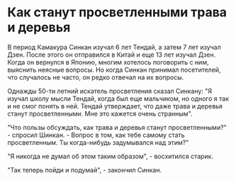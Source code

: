 # Как станут просветленными трава и деревья

В период Камакура Синкан изучал 6 лет Тендай, а затем 7 лет изучал Дзен. После этого он отправился в Китай и еще 13 лет изучал Дзен. Когда он вернулся в Японию, многим хотелось поговорить с ним, выяснить неясные вопросы. Но когда Синкан принимал посетителей, что случалось не часто, он редко отвечал на их вопросы.

Однажды 50-ти летний искатель просветления сказал Синкану: "Я изучал школу мысли Тендай, когда был еще мальчиком, но одного я так и не смог понять в ней. Тендай утверждает, что даже трава и деревья станут просветленными. Мне это кажется очень странным".

"Что пользы обсуждать, как трава и деревья станут просветленными?" - спросил Шинкан. - Вопрос в том, как тебе самому стать просветленным. Ты когда-нибудь задумывался над этим?"

"Я никогда не думал об этом таким образом", - восхитился старик.

"Так теперь пойди и подумай", - закончил Синкан.